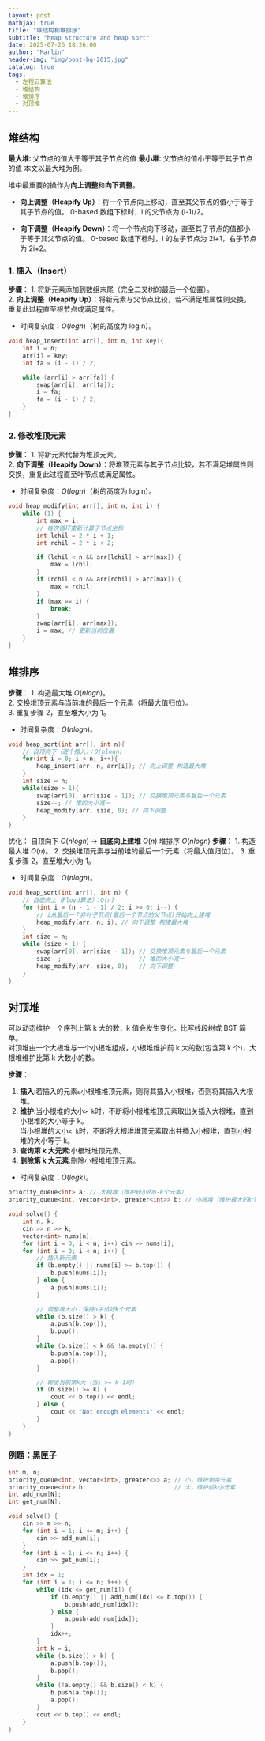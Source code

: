 ```yaml
---
layout: post
mathjax: true
title: "堆结构和堆排序"
subtitle: "heap structure and heap sort"
date: 2025-07-26 18:26:00
author: "Marlin"
header-img: "img/post-bg-2015.jpg"
catalog: true
tags:
  - 左程云算法
  - 堆结构
  - 堆排序
  - 对顶堆
---
```


## 堆结构

**最大堆**: 父节点的值大于等于其子节点的值
**最小堆**: 父节点的值小于等于其子节点的值
本文以最大堆为例。

堆中最重要的操作为**向上调整**和**向下调整**。

- **向上调整（Heapify Up）**：将一个节点向上移动，直至其父节点的值小于等于其子节点的值。
  0-based 数组下标时，i 的父节点为 (i-1)/2。

- **向下调整（Heapify Down）**：将一个节点向下移动，直至其子节点的值都小于等于其父节点的值。
  0-based 数组下标时，i 的左子节点为 2i+1，右子节点为 2i+2。

### 1. **插入（Insert）**

**步骤**： 1. 将新元素添加到数组末尾（完全二叉树的最后一个位置）。  
 2. **向上调整（Heapify Up）**：将新元素与父节点比较，若不满足堆属性则交换，重复此过程直至根节点或满足属性。

- 时间复杂度：$O(log n)$（树的高度为 log n）。

```cpp
void heap_insert(int arr[], int n, int key){
    int i = n;
    arr[i] = key;
    int fa = (i - 1) / 2;

    while (arr[i] > arr[fa]) {
        swap(arr[i], arr[fa]);
        i = fa;
        fa = (i - 1) / 2;
    }
}
```

### 2. **修改堆顶元素**

**步骤**： 1. 将新元素代替为堆顶元素。  
 2. **向下调整（Heapify Down）**：将堆顶元素与其子节点比较，若不满足堆属性则交换，重复此过程直至叶节点或满足属性。

- 时间复杂度：$O(log n)$（树的高度为 log n）。

```cpp
void heap_modify(int arr[], int n, int i) {
    while (1) {
        int max = i;
        // 每次循环重新计算子节点坐标
        int lchil = 2 * i + 1;
        int rchil = 2 * i + 2;

        if (lchil < n && arr[lchil] > arr[max]) {
            max = lchil;
        }
        if (rchil < n && arr[rchil] > arr[max]) {
            max = rchil;
        }
        if (max == i) {
            break;
        }
        swap(arr[i], arr[max]);
        i = max; // 更新当前位置
    }
}
```

## 堆排序

**步骤**： 1. 构造最大堆 $O(n log n)$。  
 2. 交换堆顶元素与当前堆的最后一个元素（将最大值归位）。  
 3. 重复步骤 2，直至堆大小为 1。

- 时间复杂度：$O(n log n)$。

```cpp
void heap_sort(int arr[], int n){
    // 自顶向下（逐个插入）：O(nlogn)
    for(int i = 0; i < n; i++){
        heap_insert(arr, n, arr[i]); // 向上调整 构造最大堆
    }
    int size = n;
    while(size > 1){
        swap(arr[0], arr[size - 1]); // 交换堆顶元素与最后一个元素
        size--; // 堆的大小减一
        heap_modify(arr, size, 0); // 向下调整
    }
}
```

优化：
自顶向下 $O(n log n)$ -> **自底向上建堆** $O(n)$
堆排序 $O(n log n)$
**步骤**： 1. 构造最大堆 $O(n)$。 2. 交换堆顶元素与当前堆的最后一个元素（将最大值归位）。 3. 重复步骤 2，直至堆大小为 1。

- 时间复杂度：$O(n log n)$。

```cpp
void heap_sort(int arr[], int n) {
    // 自底向上（Floyd算法）：O(n)
    for (int i = (n - 1 - 1) / 2; i >= 0; i--) {
        // i从最后一个非叶子节点(最后一个节点的父节点)开始向上建堆
        heap_modify(arr, n, i); // 向下调整 构建最大堆
    }
    int size = n;
    while (size > 1) {
        swap(arr[0], arr[size - 1]); // 交换堆顶元素与最后一个元素
        size--;                      // 堆的大小减一
        heap_modify(arr, size, 0);   // 向下调整
    }
}
```

## 对顶堆

可以动态维护一个序列上第 k 大的数，k 值会发生变化。比写线段树或 BST 简单。  
对顶堆由一个大根堆与一个小根堆组成，小根堆维护前 k 大的数(包含第 k 个)，大根堆维护比第 k 大数小的数。

**步骤**：

1. **插入**:若插入的元素`≥`小根堆堆顶元素，则将其插入小根堆，否则将其插入大根堆。
2. **维护**:当小根堆的大小`> k`时，不断将小根堆堆顶元素取出关插入大根堆，直到小根堆的大小等于 k。  
   当小根堆的大小`< k`时，不断将大根堆堆顶元素取出并插入小根堆，直到小根堆的大小等于 k。
3. **查询第 k 大元素**:小根堆堆顶元素。
4. **删除第 k 大元素**:删除小根堆堆顶元素。

- 时间复杂度：$O(log k)$。

```cpp
priority_queue<int> a; // 大根堆（维护较小的n-k个元素）
priority_queue<int, vector<int>, greater<int>> b; // 小根堆（维护最大的k个元素）

void solve() {
    int n, k;
    cin >> n >> k;
    vector<int> nums(n);
    for (int i = 0; i < n; i++) cin >> nums[i];
    for (int i = 0; i < n; i++) {
        // 插入新元素
        if (b.empty() || nums[i] >= b.top()) {
            b.push(nums[i]);
        } else {
            a.push(nums[i]);
        }

        // 调整堆大小：保持b中恰好k个元素
        while (b.size() > k) {
            a.push(b.top());
            b.pop();
        }
        while (b.size() < k && !a.empty()) {
            b.push(a.top());
            a.pop();
        }

        // 输出当前第k大（当i >= k-1时）
        if (b.size() >= k) {
            cout << b.top() << endl;
        } else {
            cout << "Not enough elements" << endl;
        }
    }
}
```

### 例题：[黑匣子](https://www.luogu.com.cn/problem/P1801)

```cpp
int m, n;
priority_queue<int, vector<int>, greater<>> a; // 小，维护剩余元素
priority_queue<int> b;                         // 大，维护前k小元素
int add_num[N];
int get_num[N];

void solve() {
    cin >> m >> n;
    for (int i = 1; i <= m; i++) {
        cin >> add_num[i];
    }
    for (int i = 1; i <= n; i++) {
        cin >> get_num[i];
    }
    int idx = 1;
    for (int i = 1; i <= n; i++) {
        while (idx <= get_num[i]) {
            if (b.empty() || add_num[idx] <= b.top()) {
                b.push(add_num[idx]);
            } else {
                a.push(add_num[idx]);
            }
            idx++;
        }
        int k = i;
        while (b.size() > k) {
            a.push(b.top());
            b.pop();
        }
        while (!a.empty() && b.size() < k) {
            b.push(a.top());
            a.pop();
        }
        cout << b.top() << endl;
    }
}
```
